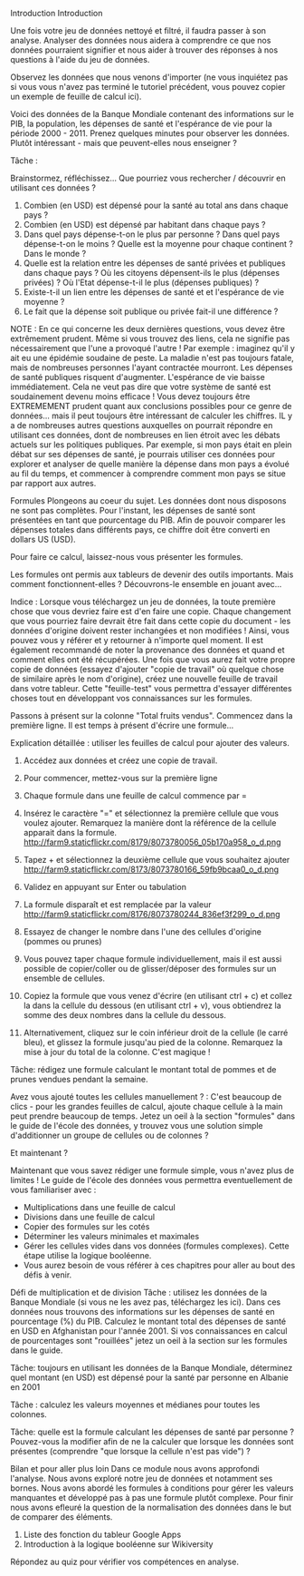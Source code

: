 Introduction
Introduction

Une fois votre jeu de données nettoyé et filtré, il faudra passer à son analyse. Analyser des données nous aidera à comprendre ce que nos données pourraient signifier et nous aider à trouver des réponses à nos questions à l'aide du jeu de données.

Observez les données que nous venons d'importer (ne vous inquiétez pas si vous vous n'avez pas terminé le tutoriel précédent, vous pouvez copier un exemple de feuille de calcul ici).

Voici des données de la Banque Mondiale contenant des informations sur le PIB, la population, les dépenses de santé et l'espérance de vie pour la période 2000 - 2011. Prenez quelques minutes pour observer les données. Plutôt intéressant - mais que peuvent-elles nous enseigner ?
 
Tâche :

Brainstormez, réfléchissez... Que pourriez vous rechercher / découvrir en utilisant ces données ?

1. Combien (en USD) est dépensé pour la santé au total ans dans chaque pays ?
2. Combien (en USD) est dépensé par habitant dans chaque pays ?
3. Dans quel pays dépense-t-on le plus par personne ? Dans quel pays dépense-t-on le moins ? Quelle est la moyenne pour chaque continent ? Dans le monde ?
4. Quelle est la relation entre les dépenses de santé privées et publiques dans chaque pays ? Où les citoyens dépensent-ils le plus (dépenses privées) ? Où l'Etat dépense-t-il le plus (dépenses publiques) ?
5. Existe-t-il un lien entre les dépenses de santé et et l'espérance de vie moyenne ?
6. Le fait que la dépense soit publique ou privée fait-il une différence ?

NOTE :
En ce qui concerne les deux dernières questions, vous devez être extrêmement prudent. Même si vous trouvez des liens, cela ne signifie pas nécessairement que l'une a provoqué l'autre ! Par exemple : imaginez qu'il y ait eu une épidémie soudaine de peste. La maladie n'est pas toujours fatale, mais de nombreuses personnes l'ayant contractée mourront. Les dépenses de santé publiques risquent d'augmenter. L'espérance de vie baisse immédiatement. Cela ne veut pas dire que votre système de santé est soudainement devenu moins efficace ! Vous devez toujours être EXTREMEMENT prudent quant aux conclusions possibles pour ce genre de données... mais il peut toujours être intéressant de calculer les chiffres.
IL y a de nombreuses autres questions auxquelles on pourrait répondre en utilisant ces données, dont de nombreuses en lien étroit avec les débats actuels sur les politiques publiques. Par exemple, si mon pays était en plein débat sur ses dépenses de santé, je pourrais utiliser ces données pour explorer et analyser de quelle manière la dépense dans mon pays a évolué au fil du temps, et commencer à comprendre comment mon pays se situe par rapport aux autres.  


Formules
Plongeons au coeur du sujet. Les données dont nous disposons ne sont pas complètes. Pour l'instant, les dépenses de santé sont présentées en tant que pourcentage du PIB. Afin de pouvoir comparer les dépenses totales dans différents pays, ce chiffre doit être converti en dollars US (USD).


Pour faire ce calcul, laissez-nous vous présenter les formules. 

Les formules ont permis aux tableurs de devenir des outils importants. Mais comment fonctionnent-elles ? Découvrons-le ensemble en jouant avec...


Indice :
Lorsque vous téléchargez un jeu de données, la toute première chose que vous devriez faire est d'en faire une copie. Chaque changement que vous pourriez faire devrait être fait dans cette copie du document - les données d'origine doivent rester inchangées et non modifiées ! Ainsi, vous pouvez vous y référer et y retourner à n'importe quel moment. Il est également recommandé de noter la provenance des données et quand et comment elles ont été récupérées.
Une fois que vous aurez fait votre propre copie de données (essayez d'ajouter "copie de travail" où quelque chose de similaire après le nom d'origine), créez une nouvelle feuille de travail dans votre tableur. Cette "feuille-test" vous permettra d'essayer différentes choses tout en développant vos connaissances sur les formules. 

Passons à présent sur la colonne "Total fruits vendus". Commencez dans la première ligne. Il est temps à présent d'écrire une formule...

Explication détaillée : utiliser les feuilles de calcul pour ajouter des valeurs.


1. Accédez aux données et créez une copie de travail.

2. Pour commencer, mettez-vous sur la première ligne

3. Chaque formule dans une feuille de calcul commence par = 

4. Insérez le caractère "=" et sélectionnez la première cellule que vous voulez ajouter. Remarquez la manière dont la référence de la cellule apparait dans la formule.
http://farm9.staticflickr.com/8179/8073780056_05b170a958_o_d.png


5. Tapez + et sélectionnez la deuxième cellule que vous souhaitez ajouter
http://farm9.staticflickr.com/8173/8073780166_59fb9bcaa0_o_d.png

6. Validez en appuyant sur Enter ou tabulation
 
7. La formule disparaît et est remplacée par la valeur
http://farm9.staticflickr.com/8176/8073780244_836ef3f299_o_d.png

8. Essayez de changer le nombre dans l'une des cellules d'origine (pommes ou prunes)

9. Vous pouvez taper chaque formule individuellement, mais il est aussi possible de copier/coller ou de glisser/déposer des formules sur un ensemble de cellules. 

10. Copiez la formule que vous venez d'écrire (en utilisant ctrl + c) et collez la dans la cellule du dessous (en utilisant ctrl + v), vous obtiendrez la somme des deux nombres dans la cellule du dessous. 

11. Alternativement, cliquez sur le coin inférieur droit de la cellule (le carré bleu), et glissez la formule jusqu'au pied de la colonne. Remarquez la mise à jour du total de la colonne. C'est magique !



Tâche: rédigez une formule calculant le montant total de pommes et de prunes vendues pendant la semaine.


Avez vous ajouté toutes les cellules manuellement ? : C'est beaucoup de clics - pour les grandes feuilles de calcul, ajoute chaque cellule à la main peut prendre beaucoup de temps. Jetez un oeil à la section "formules" dans le guide de l'école des données, y trouvez vous une solution simple d'additionner un groupe de cellules ou de colonnes ?

Et maintenant ?


Maintenant que vous savez rédiger une formule simple, vous n'avez plus de limites ! Le guide de l'école des données vous permettra eventuellement de vous familiariser avec :


- Multiplications dans une feuille de calcul
- Divisions dans une feuille de calcul
- Copier des formules sur les cotés
- Déterminer les valeurs minimales et maximales
- Gérer les cellules vides dans vos données (formules complexes). Cette étape utilise la logique booléenne.
- Vous aurez besoin de vous référer à ces chapitres pour aller au bout des défis à venir.



Défi de multiplication et de division
Tâche : utilisez les données de la Banque Mondiale (si vous ne les avez pas, téléchargez les ici). Dans ces données nous trouvons des informations sur les dépenses de santé en pourcentage (%) du PIB. Calculez le montant total des dépenses de santé en USD en Afghanistan pour l'année 2001. Si vos connaissances en calcul de pourcentages sont "rouillées" jetez un oeil à la section sur les formules dans le guide.

Tâche: toujours en utilisant les données de la Banque Mondiale, déterminez quel montant (en USD) est dépensé pour la santé par personne en Albanie en 2001


Tâche : calculez les valeurs moyennes et médianes pour toutes les colonnes.


Tâche: quelle est la formule calculant les dépenses de santé par personne ? Pouvez-vous la modifier afin de ne la calculer que lorsque les données sont présentes (comprendre "que lorsque la cellule n'est pas vide") ?


Bilan et pour aller plus loin
Dans ce module nous avons approfondi l'analyse. Nous avons exploré notre jeu de données et notamment ses bornes. Nous avons abordé les formules à conditions pour gérer les valeurs manquantes et développé pas à pas une formule plutôt complexe. Pour finir nous avons efleuré la question de la normalisation des données dans le but de comparer des éléments.


1. Liste des fonction du tableur Google Apps
2. Introduction à la logique booléenne sur Wikiversity


Répondez au quiz pour vérifier vos compétences en analyse.
